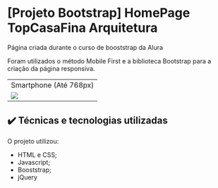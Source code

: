 # [Projeto Bootstrap] HomePage TopCasaFina Arquitetura

Página criada durante o curso de booststrap da Alura

Foram utilizados o método Mobile First e a biblioteca Bootstrap para a criação da página responsiva.

<table>
  <tr>
    <td>Smartphone (Até 768px)</td>
  </tr>
  <tr>
    <td valign="top"><img src="https://user-images.githubusercontent.com/99735564/191808517-1f544d3b-7b93-4b87-9e37-ea210f63d086.png"></td>
  </tr>
 </table>

## ✔️ Técnicas e tecnologias utilizadas

O projeto utilizou:
- HTML e CSS;
- Javascript;
- Booststrap;
- jQuery
